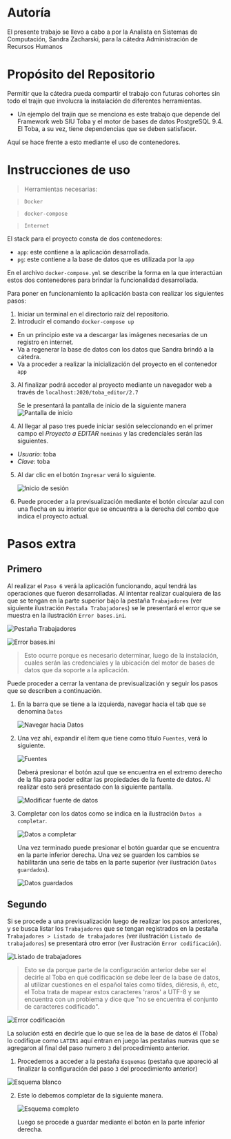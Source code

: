 # Autoría

El presente trabajo se llevo a cabo a por la Analista en Sistemas de
Computación, Sandra Zacharski, para la cátedra Administración de Recursos
Humanos

# Propósito del Repositorio

Permitir que la cátedra pueda compartir el trabajo con futuras cohortes sin
todo el trajín que involucra la instalación de diferentes herramientas.

- Un ejemplo del trajín que se menciona es este trabajo que depende del
Framework web SIU Toba y el motor de bases de datos PostgreSQL 9.4. El Toba,
a su vez, tiene dependencias que se deben satisfacer.

Aquí se hace frente a esto mediante el uso de contenedores.

# Instrucciones de uso

> Herramientas necesarias:

> `Docker`

> `docker-compose`

> `Internet`

El stack para el proyecto consta de dos contenedores:

- `app`: este contiene a la aplicación desarrollada.
- `pg`: este contiene a la base de datos que es utilizada por la `app`

En el archivo `docker-compose.yml` se describe la forma en la que interactúan
estos dos contenedores para brindar la funcionalidad desarrollada.

Para poner en funcionamiento la aplicación basta con realizar los siguientes
pasos:

1. Iniciar un terminal en el directorio raíz del repositorio.
2. Introducir el comando `docker-compose up`
  - En un principio este va a descargar las imágenes necesarias de un registro
  en internet.
  - Va a regenerar la base de datos con los datos que Sandra brindó a la
  cátedra.
  - Va a proceder a realizar la inicialización del proyecto en el contenedor
  `app`
3. Al finalizar podrá acceder al proyecto mediante un navegador web a través de
   `localhost:2020/toba_editor/2.7`

   Se le presentará la pantalla de inicio de la siguiente manera
   ![Pantalla de inicio](docs/toba_1.png "Pantalla de inicio")

4. Al llegar al paso tres puede iniciar sesión seleccionando en el primer campo
el _Proyecto a EDITAR_ `nominas` y las credenciales serán las siguientes.
  - _Usuario_: toba
  - _Clave_: toba

5. Al dar clic en el botón `Ingresar` verá lo siguiente.

   ![Inicio de sesión](docs/toba_2-inicio.png "Inicio de sesión")

6. Puede proceder a la previsualización mediante el botón circular azul con una
   flecha en su interior que se encuentra a la derecha del combo que indica el
   proyecto actual.

# Pasos extra

## Primero

Al realizar el `Paso 6` verá la aplicación funcionando, aquí tendrá las
operaciones que fueron desarrolladas. Al intentar realizar cualquiera de las
que se tengan en la parte superior bajo la pestaña `Trabajadores` (ver
siguiente ilustración `Pestaña Trabajadores`) se le presentará el error que
se muestra en la ilustración `Error bases.ini`.

![Pestaña Trabajadores](docs/toba_3-error_paso_0.png "Pestaña Trabajadores")

![Error bases.ini](docs/toba_3-error.png "Error bases.ini")

>Esto ocurre porque es necesario determinar, luego de la instalación, cuales
>serán las credenciales y la ubicación del motor de bases de datos que da
>soporte a la aplicación.

Puede proceder a cerrar la ventana de previsualización y seguir los pasos que
se describen a continuación.

1. En la barra que se tiene a la izquierda, navegar hacia el tab que se
   denomina `Datos`

   ![Navegar hacia Datos](docs/toba_3-error_paso_1.png "Navegar hacia Datos")

2. Una vez ahí, expandir el ítem que tiene como título `Fuentes`, verá lo
   siguiente.

   ![Fuentes](docs/toba_3-error_paso_2.png "Fuentes")

   Deberá presionar el botón azul que se encuentra en el extremo derecho de la
   fila para poder editar las propiedades de la fuente de datos. Al realizar
   esto será presentado con la siguiente pantalla.

   ![Modificar fuente de datos](docs/toba_3-error_paso_3.png "Modificar fuente
   de datos")

3. Completar con los datos como se indica en la ilustración `Datos a
   completar`.

   ![Datos a completar](docs/toba_3-error_paso_4.png "Datos a completar")

   Una vez terminado puede presionar el botón guardar que se encuentra en la
   parte inferior derecha. Una vez se guarden los cambios se habilitarán una
   serie de tabs en la parte superior (ver ilustración `Datos guardados`).

   ![Datos guardados](docs/toba_3-error_paso_5-solucion.png "Datos guardados")


## Segundo

Si se procede a una previsualización luego de realizar los pasos anteriores, y
se busca listar los `Trabajadores` que se tengan registrados en la pestaña
`Trabajadores > Listado de trabajadores` (ver ilustración `Listado de
trabajadores`) se presentará otro error (ver ilustración `Error codificación`).

![Listado de trabajadores](docs/toba_4-error_paso_0.png "Listado de
trabajadores")

> Esto se da porque parte de la configuración anterior debe ser el decirle al
> Toba en qué codificación se debe leer de la base de datos, al utilizar
> cuestiones en el español tales como tildes, diéresis, ñ, etc, el Toba trata
> de mapear estos caracteres 'raros' a UTF-8 y se encuentra con un problema
> y dice que "no se encuentra el conjunto de caracteres codificado".

![Error codificación](docs/toba_4-error_paso_1.png "Error codificación")

La solución está en decirle que lo que se lea de la base de datos él (Toba) lo
codifique como `LATIN1` aquí entran en juego las pestañas nuevas que se
agregaron al final del paso numero `3` del procedimiento anterior.

1. Procedemos a acceder a la pestaña `Esquemas` (pestaña que apareció al
   finalizar la configuración del paso `3` del procedimiento anterior)

![Esquema blanco](docs/toba_4-error_paso_3.png "Esquema blanco")

2. Este lo debemos completar de la siguiente manera.

   ![Esquema completo](docs/toba_4-error_paso_4.png "Esquema completo")

   Luego se procede a guardar mediante el botón en la parte inferior derecha.

